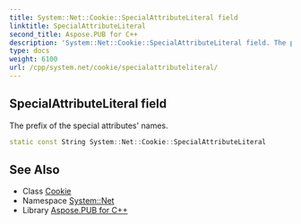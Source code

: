 ```yaml
---
title: System::Net::Cookie::SpecialAttributeLiteral field
linktitle: SpecialAttributeLiteral
second_title: Aspose.PUB for C++
description: 'System::Net::Cookie::SpecialAttributeLiteral field. The prefix of the special attributes'' names in C++.'
type: docs
weight: 6100
url: /cpp/system.net/cookie/specialattributeliteral/
---
```

## SpecialAttributeLiteral field


The prefix of the special attributes' names.

```cpp
static const String System::Net::Cookie::SpecialAttributeLiteral
```

## See Also

* Class [Cookie](../)
* Namespace [System::Net](../../)
* Library [Aspose.PUB for C++](../../../)

